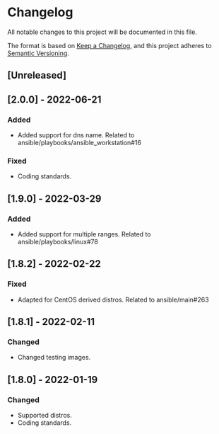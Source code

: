 # Changelog
All notable changes to this project will be documented in this file.

The format is based on [Keep a Changelog](https://keepachangelog.com/en/1.0.0/),
and this project adheres to [Semantic Versioning](https://semver.org/spec/v2.0.0.html).

## [Unreleased]

## [2.0.0] - 2022-06-21
### Added
- Added support for dns name. Related to ansible/playbooks/ansible_workstation#16

### Fixed
- Coding standards.

## [1.9.0] - 2022-03-29
### Added
- Added support for multiple ranges. Related to ansible/playbooks/linux#78

## [1.8.2] - 2022-02-22
### Fixed
- Adapted for CentOS derived distros. Related to ansible/main#263

## [1.8.1] - 2022-02-11
### Changed
- Changed testing images.

## [1.8.0] - 2022-01-19
### Changed
- Supported distros.
- Coding standards.
